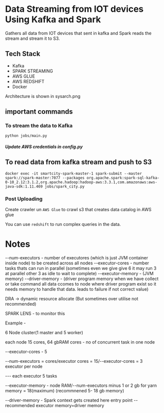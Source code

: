 # Data Streaming from IOT devices Using Kafka and Spark

Gathers all data from IOT devices that sent in kafka and Spark reads the stream and stream it to S3.


## Tech Stack

* Kafka
* SPARK STREAMING
* AWS GLUE
* AWS REDSHIFT
* Docker

Architecture is shown in sysarch.png


## important commands

### To stream the data to Kafka
``` python jobs/main.py ```


##### Update AWS credentials in config.py

## To read data from kafka stream and push to S3

``` 
docker exec -it smartcity-spark-master-1 spark-submit --master spark://spark-master:7077 --packages org.apache.spark:spark-sql-kafka-0-10_2.12:3.1.2,org.apache.hadoop:hadoop-aws:3.3.1,com.amazonaws:aws-java-sdk:1.11.469 jobs/spark_city.py 
```

### Post Uploading 
Create crawler un `AWS Glue` to crawl s3 that creates data catalog in AWS glue

You can use `redshift` to run complex queries in the data.








# Notes

--num-executors - number of executores (which is just JVM container inside node) to be created across all nodes
--executor-cores - number tasks thats can run in parallel (sometimes even we give give 6 it may run 3 at parallel other 3 as idle to wait to complete)
--executor-memory - (JVM memory)
--driver-memory - (driver program memory when we have collect or take command all data ccomes to node where driver program exist so it needs memory to handle that data. leads to failure if not correct value)



DRA -> dynamic resource allocate (But sometimes over utilise not recommended)

SPARK LENS - to monitor this


Example - 

6 Node cluster(1 master and 5 worker)

each node 15 cores, 64 gbRAM
cores - no of concurrent task in one node


--executor-cores - 5

--num-executors = cores/executor cores = 15/--executor-cores = 3 executor per node

---  each executor 5 tasks


--executor-memory -  node RAM/--num-executors minus 1 or 2 gb for yarn memory = 18(maximum) (recommnened 5- 18 gb memory)


--driver-memory - Spark context gets created here entry point
    -- recommended  executor memory=driver memory
